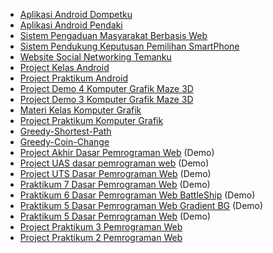 * [Aplikasi Android Dompetku](https://wahidari.github.io/Aplikasi-Android-Dompetku/)
* [Aplikasi Android Pendaki](https://wahidari.github.io/Aplikasi-Android-Pendaki/)
* [Sistem Pengaduan Masyarakat Berbasis Web](https://wahidari.github.io/Sistem-Pengaduan-Masyarakat-Berbasis-Web/)
* [Sistem Pendukung Keputusan Pemilihan SmartPhone](https://wahidari.github.io/SPK-Pemilihan-HP/)
* [Website Social Networking Temanku](https://wahidari.github.io/Website-Social-Networking-Temanku/)
* [Project Kelas Android](https://wahidari.github.io/Project-Kelas-Android/)
* [Project Praktikum Android](https://wahidari.github.io/Project-Praktikum-Android/)
* [Project Demo 4 Komputer Grafik Maze 3D](https://wahidari.github.io/Maze-Demo-4-Komputer-Grafik/)
* [Project Demo 3 Komputer Grafik Maze 3D](https://wahidari.github.io/Maze-3D-Demo-3-Komputer-Grafik/)
* [Materi Kelas Komputer Grafik](https://wahidari.github.io/Materi-Kelas-Komputer-Grafik/)
* [Project Praktikum Komputer Grafik](https://wahidari.github.io/Praktikum-Komputer-Grafik/)
* [Greedy-Shortest-Path](https://wahidari.github.io/Greedy-Shortest-Path/)
* [Greedy-Coin-Change](https://wahidari.github.io/Greedy-Coin-Change/)
* [Project Akhir Dasar Pemrograman Web](https://wahidari.github.io/Project-Akhir-Dasar-Web/) (Demo)
* [Project UAS dasar pemrograman web](https://wahidari.github.io/UAS-Dasar-Pemrograman-Web/) (Demo)
* [Project UTS Dasar Pemrograman Web](https://wahidari.github.io/UTS-Dasar-Pemrograman-Web/) (Demo)
* [Praktikum 7 Dasar Pemrograman Web](https://wahidari.github.io/Praktikum-7-Dasar-Web-Standard/) (Demo)
* [Praktikum 6 Dasar Pemrograman Web BattleShip](https://wahidari.github.io/Praktikum-6-Dasar-Web-Game-Battleship/) (Demo)
* [Praktikum 5 Dasar Pemrograman Web Gradient BG](https://wahidari.github.io/Praktikum-5-Dasar-Web-Gradient/) (Demo)
* [Praktikum 5 Dasar Pemrograman Web](https://wahidari.github.io/Praktikum-5-Dasar-Web-Standard/) (Demo)
* [Project Praktikum 3 Pemrograman Web](https://wahidari.github.io/Praktikum-3-Pemrograman-Web/)
* [Project Praktikum 2 Pemrograman Web](https://wahidari.github.io/Praktikum-2-Pemrograman-Web/)
